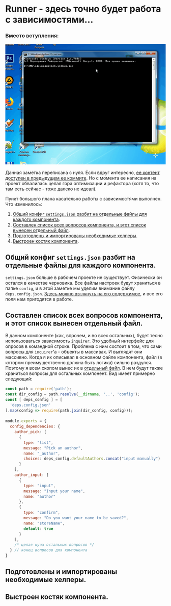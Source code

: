 # Runner - здесь точно будет работа с зависимостями...

### Вместо вступления:
![Test Runner CLI Stage 2](https://raw.githubusercontent.com/alexnaidovich/blog/blog-images/deps_01.gif)

Данная заметка переписана с нуля. Если вдруг интересно, [ее контент доступен в предыдущем ее коммите](https://github.com/alexnaidovich/blog/blob/436faf9915886b97ca1210733597c179d362909c/Runner_03.md). Но с момента ее написания на проект обвалилась целая гора оптимизации и рефактора (хотя то, что там есть сейчас - тоже далеко не идеал). 

Пункт большого плана касательно работы с зависимостями выполнен. Что изменилось:

1. [Общий конфиг `settings.json` разбит на отдельные файлы для каждого компонента](https://github.com/alexnaidovich/blog/blob/master/Runner_03.md#%D0%BE%D0%B1%D1%89%D0%B8%D0%B9-%D0%BA%D0%BE%D0%BD%D1%84%D0%B8%D0%B3-settingsjson-%D1%80%D0%B0%D0%B7%D0%B1%D0%B8%D1%82-%D0%BD%D0%B0-%D0%BE%D1%82%D0%B4%D0%B5%D0%BB%D1%8C%D0%BD%D1%8B%D0%B5-%D1%84%D0%B0%D0%B9%D0%BB%D1%8B-%D0%B4%D0%BB%D1%8F-%D0%BA%D0%B0%D0%B6%D0%B4%D0%BE%D0%B3%D0%BE-%D0%BA%D0%BE%D0%BC%D0%BF%D0%BE%D0%BD%D0%B5%D0%BD%D1%82%D0%B0).
2. [Составлен список всех вопросов компонента, и этот список вынесен отдельный файл](https://github.com/alexnaidovich/blog/blob/master/Runner_03.md#%D1%81%D0%BE%D1%81%D1%82%D0%B0%D0%B2%D0%BB%D0%B5%D0%BD-%D1%81%D0%BF%D0%B8%D1%81%D0%BE%D0%BA-%D0%B2%D1%81%D0%B5%D1%85-%D0%B2%D0%BE%D0%BF%D1%80%D0%BE%D1%81%D0%BE%D0%B2-%D0%BA%D0%BE%D0%BC%D0%BF%D0%BE%D0%BD%D0%B5%D0%BD%D1%82%D0%B0-%D0%B8-%D1%8D%D1%82%D0%BE%D1%82-%D1%81%D0%BF%D0%B8%D1%81%D0%BE%D0%BA-%D0%B2%D1%8B%D0%BD%D0%B5%D1%81%D0%B5%D0%BD-%D0%BE%D1%82%D0%B4%D0%B5%D0%BB%D1%8C%D0%BD%D1%8B%D0%B9-%D1%84%D0%B0%D0%B9%D0%BB).
3. [Подготовлены и импортированы необходимые хелперы](https://github.com/alexnaidovich/blog/blob/master/Runner_03.md#%D0%BF%D0%BE%D0%B4%D0%B3%D0%BE%D1%82%D0%BE%D0%B2%D0%BB%D0%B5%D0%BD%D1%8B-%D0%B8-%D0%B8%D0%BC%D0%BF%D0%BE%D1%80%D1%82%D0%B8%D1%80%D0%BE%D0%B2%D0%B0%D0%BD%D1%8B-%D0%BD%D0%B5%D0%BE%D0%B1%D1%85%D0%BE%D0%B4%D0%B8%D0%BC%D1%8B%D0%B5-%D1%85%D0%B5%D0%BB%D0%BF%D0%B5%D1%80%D1%8B).
4. [Выстроен костяк компонента](https://github.com/alexnaidovich/blog/blob/master/Runner_03.md#%D0%B2%D1%8B%D1%81%D1%82%D1%80%D0%BE%D0%B5%D0%BD-%D0%BA%D0%BE%D1%81%D1%82%D1%8F%D0%BA-%D0%BA%D0%BE%D0%BC%D0%BF%D0%BE%D0%BD%D0%B5%D0%BD%D1%82%D0%B0).

## Общий конфиг `settings.json` разбит на отдельные файлы для каждого компонента.

`settings.json` больше в рабочем проекте не существует. Физически он остался в качестве черновика. Все файлы настроек будут храниться в папке `config`, и в этой заметке мы уделим внимание файлу `deps.config.json`. [Здесь можно взглянуть на его содержимое](https://github.com/alexnaidovich/runner/blob/master/config/deps.config.json), и все его поля нам пригодятся в работе.

## Составлен список всех вопросов компонента, и этот список вынесен отдельный файл.

В данном компоненте (как, впрочем, и во всех остальных), будет тесно использоваться зависимость `inquirer`. Это удобный интерфейс для опросов в командной строке. Проблема с ним состоит в том, что сами вопросы для `inquirer`'a - объекты в массивах. И выглядят они массивно. Когда я их описывал в основном файле компонента, файл (в котором преимущественно должна быть логика) сильно раздулся. Поэтому я всем скопом вынес их в [отдельный файл](https://github.com/alexnaidovich/runner/blob/master/lib/inquirer-questions.js). В нем будут также храниться вопросы для остальных компонент. Вид имеет примерно следующий:

```javascript
const path = require('path');
const dir_config = path.resolve(__dirname, '..', 'config');
const [ deps_config ] = [
  'deps.config.json'
].map(config => require(path.join(dir_config, config)));

module.exports = {
  config_dependencies: {
    author_pick: [
      {
        type: "list",
        message: "Pick an author",
        name: "_author",
        choices: deps_config.defaultAuthors.concat("input manually")
      }
    ],
    author_input: [
      {
        type: "input",
        message: "Input your name",
        name: "author"
      },
      {
        type: "confirm",
        message: "Do you want your name to be saved?",
        name: "storeName",
        default: true
      }
    ],
    /* целая куча остальных вопросов */
  } // конец вопросов для компонента
}
```

## Подготовлены и импортированы необходимые хелперы.

## Выстроен костяк компонента.
